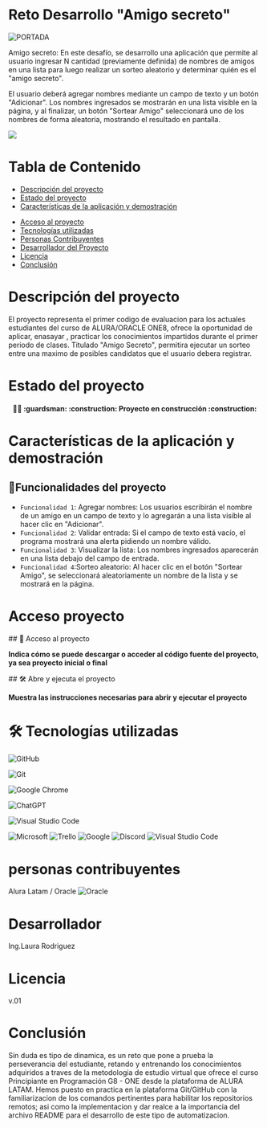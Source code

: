 <h1 aling="center">Reto Desarrollo "Amigo secreto"</h1>

![PORTADA](https://github.com/user-attachments/assets/9953beab-bc50-43d4-9d09-2cf401c842d5)

Amigo secreto:
En este desafío, se desarrollo una aplicación que permite al usuario ingresar N cantidad (previamente definida) de nombres de amigos en una lista para luego realizar un sorteo aleatorio y determinar quién es el "amigo secreto".

El usuario deberá agregar nombres mediante un campo de texto y un botón "Adicionar". Los nombres ingresados se mostrarán en una lista visible en la página, y al finalizar, un botón "Sortear Amigo" seleccionará uno de los nombres de forma aleatoria, mostrando el resultado en pantalla.

   <p align="left">
   <img src="https://img.shields.io/badge/STATUS-EN%20DESAROLLO-green">
   </p>

# Tabla de Contenido
- [Descripción del proyecto](#Descripción-del-proyecto)
- [Estado del proyecto](#Estado-del-proyecto)
- [Características de la aplicación y demostración](#Características-de-la-aplicación-y-demostración)
* [Acceso al proyecto](#Acceso-proyecto)
* [Tecnologías utilizadas](#Tecnologías-utilizadas)
* [Personas Contribuyentes](#personas-contribuyentes)
* [Desarrollador del Proyecto](#Desarrollador)
* [Licencia](#Licencia)
* [Conclusión](#Conclusión)

# Descripción del proyecto
El proyecto representa el primer codigo de evaluacion para los actuales estudiantes del curso de ALURA/ORACLE ONE8, ofrece la oportunidad de aplicar, enasayar , practicar los conocimientos impartidos durante el primer periodo de clases. 
Titulado "Amigo Secreto", permitira ejecutar un sorteo entre una maximo de posibles candidatos que el usuario debera registrar.

# Estado del proyecto

<h4 align="center">
  💂‍♂️ :guardsman:
:construction: Proyecto en construcción :construction:
</h4>

# Características de la aplicación y demostración
## :hammer:Funcionalidades del proyecto
- `Funcionalidad 1`: Agregar nombres: Los usuarios escribirán el nombre de un amigo en un campo de texto y lo agregarán a una lista visible al hacer clic en "Adicionar".
- `Funcionalidad 2`: Validar entrada: Si el campo de texto está vacío, el programa mostrará una alerta pidiendo un nombre válido.
- `Funcionalidad 3`: Visualizar la lista: Los nombres ingresados aparecerán en una lista debajo del campo de entrada.
- `Funcionalidad 4`:Sorteo aleatorio: Al hacer clic en el botón "Sortear Amigo", se seleccionará aleatoriamente un nombre de la lista y se mostrará en la página.

# Acceso proyecto
\## 📁 Acceso al proyecto

**Indica cómo se puede descargar o acceder al código fuente del proyecto, ya sea proyecto inicial o final**

\## 🛠️ Abre y ejecuta el proyecto

**Muestra las instrucciones necesarias para abrir y ejecutar el proyecto**

# 🛠️ Tecnologías utilizadas 
![GitHub](https://img.shields.io/badge/github-%23121011.svg?style=for-the-badge&logo=github&logoColor=white)
  
![Git](https://img.shields.io/badge/git-%23F05033.svg?style=for-the-badge&logo=git&logoColor=white)
  
![Google Chrome](https://img.shields.io/badge/Google%20Chrome-4285F4?style=for-the-badge&logo=GoogleChrome&logoColor=white)

![ChatGPT](https://img.shields.io/badge/chatGPT-74aa9c?style=for-the-badge&logo=openai&logoColor=white)

![Visual Studio Code](https://img.shields.io/badge/Visual%20Studio%20Code-0078d7.svg?style=for-the-badge&logo=visual-studio-code&logoColor=white)

![Microsoft](https://img.shields.io/badge/Microsoft-0078D4?style=for-the-badge&logo=microsoft&logoColor=white)
![Trello](https://img.shields.io/badge/Trello-%23026AA7.svg?style=for-the-badge&logo=Trello&logoColor=white)
![Google](https://img.shields.io/badge/google-4285F4?style=for-the-badge&logo=google&logoColor=white)
![Discord](https://img.shields.io/badge/Discord-%235865F2.svg?style=for-the-badge&logo=discord&logoColor=white)
![Visual Studio Code](https://img.shields.io/badge/Visual%20Studio%20Code-0078d7.svg?style=for-the-badge&logo=visual-studio-code&logoColor=white)
  

# personas contribuyentes
Alura Latam  / Oracle ![Oracle](https://img.shields.io/badge/Oracle-F80000?style=for-the-badge&logo=oracle&logoColor=white)

# Desarrollador
Ing.Laura Rodriguez

# Licencia
v.01

# Conclusión
Sin duda es tipo de dinamica, es un reto que pone a prueba la perseverancia del estudiante, retando y entrenando los conocimientos adquiridos a traves de la metodologia de estudio virtual que ofrece el curso Principiante en Programación G8 - ONE desde la plataforma de ALURA LATAM. Hemos puesto en practica en la plataforma Git/GitHub con la familiarizacion de los comandos pertinentes para habilitar los repositorios remotos; asi como la implementacion y dar realce a la importancia del archivo README para el desarrollo de este tipo de automatizacion.

